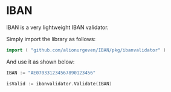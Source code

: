 # IBAN

IBAN is a very lightweight IBAN validator.

Simply import the library as follows:

```go
import ( "github.com/alionurgeven/IBAN/pkg/ibanvalidator" )
```

And use it as shown below:

```go
IBAN := "AE070331234567890123456"

isValid := ibanvalidator.Validate(IBAN)
```
